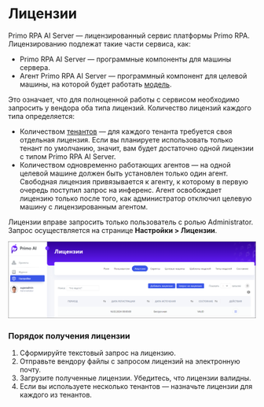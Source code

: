 # Лицензии

Primo RPA AI Server — лицензированный сервис платформы Primo RPA. Лицензированию подлежат такие части сервиса, как:
* Primo RPA AI Server — программные компоненты для машины сервера.
* Агент Primo RPA AI Server — программный компонент для целевой машины, на которой будет работать [модель](https://docs.primo-rpa.ru/primo-rpa/primo-rpa-ai-server/glossary#model).

Это означает, что для полноценной работы с сервисом необходимо запросить у вендора оба типа лицензий. Количество лицензий каждого типа определяется:
* Количеством [тенантов](https://docs.primo-rpa.ru/primo-rpa/primo-rpa-ai-server/common/access-control#tenanty) — для каждого тенанта требуется своя отдельная лицензия. Если вы планируете использовать только тенант по умолчанию, значит, вам будет достаточно одной лицензии с типом Primo RPA AI Server.
* Количеством одновременно работающих агентов — на одной целевой машине должен быть установлен только один агент. Свободная лицензия привязывается к агенту, к которому в первую очередь поступил запрос на инференс. Агент освобождает лицензию только после того, как администратор отключил целевую машину с лицензированным агентом.

Лицензии вправе запросить только пользователь с ролью Administrator. Запрос осуществляется на странице **Настройки > Лицензии**. 

![](<../../../.gitbook/assets1/primo-ai/licenses.png>)

### Порядок получения лицензии 

1. Сформируйте текстовый запрос на лицензию.
1. Отправьте вендору файлы с запросом лицензий на электронную почту.
2. Загрузите полученные лицензии. Убедитесь, что лицензии валидны.
3. Если вы используете несколько тенантов — назначьте лицензии для каждого из тенантов. 







